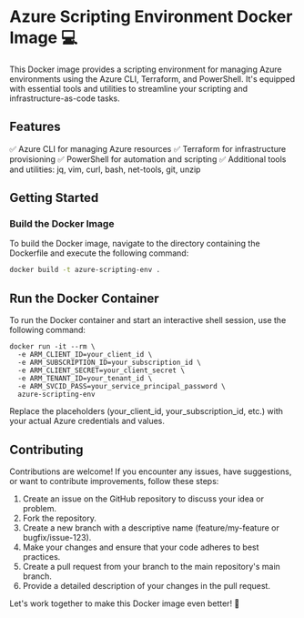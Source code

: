 # Azure Scripting Environment Docker Image 💻

This Docker image provides a scripting environment for managing Azure environments using the Azure CLI, Terraform, and PowerShell. It's equipped with essential tools and utilities to streamline your scripting and infrastructure-as-code tasks.

## Features

✅ Azure CLI for managing Azure resources
✅ Terraform for infrastructure provisioning
✅ PowerShell for automation and scripting
✅ Additional tools and utilities: jq, vim, curl, bash, net-tools, git, unzip

## Getting Started

### Build the Docker Image

To build the Docker image, navigate to the directory containing the Dockerfile and execute the following command:

```sh
docker build -t azure-scripting-env .
```

## Run the Docker Container

To run the Docker container and start an interactive shell session, use the following command:

```
docker run -it --rm \
  -e ARM_CLIENT_ID=your_client_id \
  -e ARM_SUBSCRIPTION_ID=your_subscription_id \
  -e ARM_CLIENT_SECRET=your_client_secret \
  -e ARM_TENANT_ID=your_tenant_id \
  -e ARM_SVCID_PASS=your_service_principal_password \
  azure-scripting-env
```

Replace the placeholders (your_client_id, your_subscription_id, etc.) with your actual Azure credentials and values.

## Contributing

Contributions are welcome! If you encounter any issues, have suggestions, or want to contribute improvements, follow these steps:

 1. Create an issue on the GitHub repository to discuss your idea or problem.
 2. Fork the repository.
 3. Create a new branch with a descriptive name (feature/my-feature or bugfix/issue-123).
 4. Make your changes and ensure that your code adheres to best practices.
 5. Create a pull request from your branch to the main repository's main branch.
 6. Provide a detailed description of your changes in the pull request.

Let's work together to make this Docker image even better! 👥
